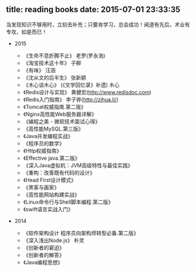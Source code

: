 title: reading books
date: 2015-07-01 23:33:35
---
当发现知识不够用时，立刻去补充；只要肯学习，总会成功！闻道有先后，术业有专攻，如是而已！

- 2015
    - 《生命不息折腾不止》 老罗(罗永浩)
    - 《淘宝技术这十年》 子柳
    - 《有味》 汪涵
    - 《沈从文的后半生》 张新颖
    - 《木心谈木心》 (《文学回忆录》补遗)  木心
    - 《Redis设计与实现》 黄健宏(http://www.redisdoc.com)
    - 《Redis入门指南》 李子骅(http://zihua.li/)
    - 《Tomcat权威指南.第二版》 
    + 《Nginx高性能Web服务器详解》 
    + 《编程之美 - 微软技术面试心得》 
    + 《高性能MySQL.第三版》 
    + 《Java并发编程实战》 
    + 《程序员的数学》 
    + 《Http权威指南》 
    + 《Effective java.第二版》 
    + 《深入Java虚拟机：JVM高级特性与最佳实践》 
    + 《重构：改善既有代码的设计》 
    + 《Head First设计模式》 
    + 《黑客与画家》 
    + 《高性能网站构建实战》 
    + 《Linux命令行与Shell脚本编程.第二版》 
    + 《swift语言实战入门》 
    
- 2014
    + 《软件架构设计 程序员向架构师转型必备.第二版》
    + 《深入浅出Node.js》 朴灵
    + 《创新者的窘迫》
    + 《创新者的解答》
    + 《Java编程思想》
